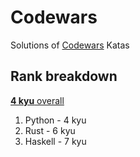 # Codewars
Solutions of [Codewars](https://codewars.com/) Katas

## Rank breakdown
[**4 kyu** overall](https://www.codewars.com/users/matyama)
1. Python - 4 kyu
1. Rust - 6 kyu
1. Haskell - 7 kyu
